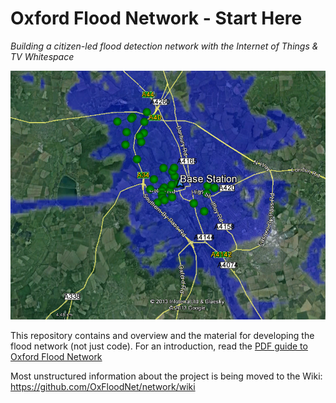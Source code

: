 Oxford Flood Network - Start Here
====================

*Building a citizen-led flood detection network with the Internet of Things & TV Whitespace*

![Typical Whitespace Coverage](https://raw.githubusercontent.com/OxFloodNet/network/master/images/ox1-ws-coverage.png "Whitespace Coverage")


This repository contains and overview and the material for developing the flood network (not just code). For an introduction, read the [PDF guide to Oxford Flood Network](https://github.com/OxFloodNet/network/blob/master/oxfloodnet-summary.pdf?raw=true)

Most unstructured information about the project is being moved to the Wiki: https://github.com/OxFloodNet/network/wiki
